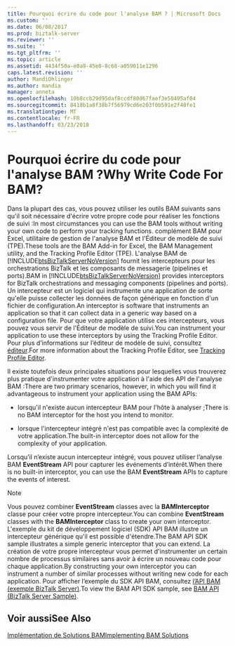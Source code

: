 ```yaml
---
title: Pourquoi écrire du code pour l'analyse BAM ? | Microsoft Docs
ms.custom: ''
ms.date: 06/08/2017
ms.prod: biztalk-server
ms.reviewer: ''
ms.suite: ''
ms.tgt_pltfrm: ''
ms.topic: article
ms.assetid: 4434f50a-e0a9-45e0-8c68-a059011e1296
caps.latest.revision: ''
author: MandiOhlinger
ms.author: mandia
manager: anneta
ms.openlocfilehash: 10b8ccb29d95daf8ccdf80d67faef3e50495af04
ms.sourcegitcommit: 8418b1a8f38b7f56979cd6e203f0b591e2f40fe1
ms.translationtype: MT
ms.contentlocale: fr-FR
ms.lasthandoff: 03/23/2018
---
```

# <a name="why-write-code-for-bam"></a><span data-ttu-id="cbfbf-103">Pourquoi écrire du code pour l'analyse BAM ?</span><span class="sxs-lookup"><span data-stu-id="cbfbf-103">Why Write Code For BAM?</span></span>
<span data-ttu-id="cbfbf-104">Dans la plupart des cas, vous pouvez utiliser les outils BAM suivants sans qu'il soit nécessaire d'écrire votre propre code pour réaliser les fonctions de suivi :</span><span class="sxs-lookup"><span data-stu-id="cbfbf-104">In most circumstances you can use the BAM tools without writing your own code to perform your tracking functions.</span></span> <span data-ttu-id="cbfbf-105">complément BAM pour Excel, utilitaire de gestion de l'analyse BAM et l'Éditeur de modèle de suivi (TPE).</span><span class="sxs-lookup"><span data-stu-id="cbfbf-105">These tools are the BAM Add-in for Excel, the BAM Management utility, and the Tracking Profile Editor (TPE).</span></span> <span data-ttu-id="cbfbf-106">L'analyse BAM de [!INCLUDE[btsBizTalkServerNoVersion](../includes/btsbiztalkservernoversion-md.md)] fournit les intercepteurs pour les orchestrations BizTalk et les composants de messagerie (pipelines et ports).</span><span class="sxs-lookup"><span data-stu-id="cbfbf-106">BAM in [!INCLUDE[btsBizTalkServerNoVersion](../includes/btsbiztalkservernoversion-md.md)] provides interceptors for BizTalk orchestrations and messaging components (pipelines and ports).</span></span> <span data-ttu-id="cbfbf-107">Un intercepteur est un logiciel qui instrumente une application de sorte qu'elle puisse collecter les données de façon générique en fonction d'un fichier de configuration.</span><span class="sxs-lookup"><span data-stu-id="cbfbf-107">An interceptor is software that instruments an application so that it can collect data in a generic way based on a configuration file.</span></span> <span data-ttu-id="cbfbf-108">Pour que votre application utilise ces intercepteurs, vous pouvez vous servir de l'Éditeur de modèle de suivi.</span><span class="sxs-lookup"><span data-stu-id="cbfbf-108">You can instrument your application to use these interceptors by using the Tracking Profile Editor.</span></span> <span data-ttu-id="cbfbf-109">Pour plus d’informations sur l’éditeur de modèle de suivi, consultez [éditeur](../core/tracking-profile-editor.md).</span><span class="sxs-lookup"><span data-stu-id="cbfbf-109">For more information about the Tracking Profile Editor, see [Tracking Profile Editor](../core/tracking-profile-editor.md).</span></span>  
  
 <span data-ttu-id="cbfbf-110">Il existe toutefois deux principales situations pour lesquelles vous trouverez plus pratique d'instrumenter votre application à l'aide des API de l'analyse BAM :</span><span class="sxs-lookup"><span data-stu-id="cbfbf-110">There are two primary scenarios, however, in which you will find it advantageous to instrument your application using the BAM APIs:</span></span>  
  
-   <span data-ttu-id="cbfbf-111">lorsqu'il n'existe aucun intercepteur BAM pour l'hôte à analyser ;</span><span class="sxs-lookup"><span data-stu-id="cbfbf-111">There is no BAM interceptor for the host you intend to monitor.</span></span>  
  
-   <span data-ttu-id="cbfbf-112">lorsque l'intercepteur intégré n'est pas compatible avec la complexité de votre application.</span><span class="sxs-lookup"><span data-stu-id="cbfbf-112">The built-in interceptor does not allow for the complexity of your application.</span></span>  
  
 <span data-ttu-id="cbfbf-113">Lorsqu’il n’existe aucun intercepteur intégré, vous pouvez utiliser l’analyse BAM **EventStream** API pour capturer les événements d’intérêt.</span><span class="sxs-lookup"><span data-stu-id="cbfbf-113">When there is no built-in interceptor, you can use the BAM **EventStream** APIs to capture the events of interest.</span></span>  
  
> [!NOTE]
>  <span data-ttu-id="cbfbf-114">Vous pouvez combiner **EventStream** classes avec la **BAMInterceptor** classe pour créer votre propre intercepteur.</span><span class="sxs-lookup"><span data-stu-id="cbfbf-114">You can combine **EventStream** classes with the **BAMInterceptor** class to create your own interceptor.</span></span> <span data-ttu-id="cbfbf-115">L'exemple du kit de développement logiciel (SDK) API BAM illustre un intercepteur générique qu'il est possible d'étendre.</span><span class="sxs-lookup"><span data-stu-id="cbfbf-115">The BAM API SDK sample illustrates a simple generic interceptor that you can extend.</span></span> <span data-ttu-id="cbfbf-116">La création de votre propre intercepteur vous permet d'instrumenter un certain nombre de processus similaires sans avoir à écrire un nouveau code pour chaque application.</span><span class="sxs-lookup"><span data-stu-id="cbfbf-116">By constructing your own interceptor you can instrument a number of similar processes without writing new code for each application.</span></span> <span data-ttu-id="cbfbf-117">Pour afficher l’exemple du SDK API BAM, consultez [l’API BAM (exemple BizTalk Server)](../core/bam-api-biztalk-server-sample.md).</span><span class="sxs-lookup"><span data-stu-id="cbfbf-117">To view the BAM API SDK sample, see [BAM API (BizTalk Server Sample)](../core/bam-api-biztalk-server-sample.md).</span></span>  
  
## <a name="see-also"></a><span data-ttu-id="cbfbf-118">Voir aussi</span><span class="sxs-lookup"><span data-stu-id="cbfbf-118">See Also</span></span>  
 [<span data-ttu-id="cbfbf-119">Implémentation de Solutions BAM</span><span class="sxs-lookup"><span data-stu-id="cbfbf-119">Implementing BAM Solutions</span></span>](../core/implementing-bam-solutions.md)